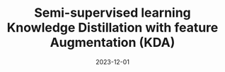 ---
title: "Semi-supervised learning Knowledge Distillation with feature Augmentation (KDA)"
collection: projects
category: arxiv
permalink: /projects/kda
nolink: true
header:
    teaser: /images/kda.png
date: 2023-12-01
venue: "Big Data Computing Course Sep.2024 - Dec.2024"
description: Proposed a novel approach that integrates knowledge distillation with a top-k strategy to enhance classification of semi-supervised learning
tags: ["semi-supervised learning", "knowledge distillation"]
buttons:
    - type: paper
      url: https://www.dbpia.co.kr/pdf/pdfView.do?nodeId=NODE12042065&width=2048
---